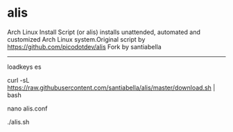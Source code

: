 # alis

Arch Linux Install Script (or alis) installs unattended, automated and customized Arch Linux system.Original script by https://github.com/picodotdev/alis Fork by santiabella

----------------------

loadkeys es

curl -sL https://raw.githubusercontent.com/santiabella/alis/master/download.sh | bash

nano alis.conf

./alis.sh
